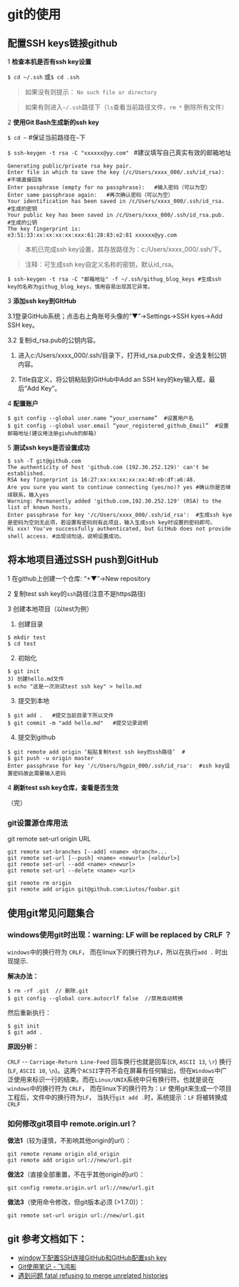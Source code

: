 # git的使用

## 配置SSH keys链接github

1 **检查本机是否有ssh key设置**

`$ cd ~/.ssh` 或`$ cd .ssh`

> 如果没有则提示： `No such file or directory` 

> 如果有则进入`~/.ssh`路径下（`ls`查看当前路径文件，`rm *` 删除所有文件）

2 **使用Git Bash生成新的ssh key**

`$ cd ~`  #保证当前路径在`~`下

`$ ssh-keygen -t rsa -C "xxxxxx@yy.com" ` #建议填写自己真实有效的邮箱地址

```
Generating public/private rsa key pair.
Enter file in which to save the key (/c/Users/xxxx_000/.ssh/id_rsa):   #不填直接回车
Enter passphrase (empty for no passphrase):   #输入密码（可以为空）
Enter same passphrase again:   #再次确认密码（可以为空）
Your identification has been saved in /c/Users/xxxx_000/.ssh/id_rsa.   #生成的密钥
Your public key has been saved in /c/Users/xxxx_000/.ssh/id_rsa.pub.  #生成的公钥
The key fingerprint is:
e3:51:33:xx:xx:xx:xx:xxx:61:28:83:e2:81 xxxxxx@yy.com
```

> 本机已完成ssh key设置，其存放路径为：c:/Users/xxxx_000/.ssh/下。

> 注释：可生成ssh key自定义名称的密钥，默认id_rsa。

```
$ ssh-keygen -t rsa -C "邮箱地址" -f ~/.ssh/githug_blog_keys #生成ssh key的名称为githug_blog_keys，慎用容易出现其它异常。
```

3 **添加ssh key到GItHub**

3.1登录GitHub系统；点击右上角账号头像的“▼”→Settings→SSH kyes→Add SSH key。

3.2 复制id_rsa.pub的公钥内容。 

1) 进入c:/Users/xxxx_000/.ssh/目录下，打开id_rsa.pub文件，全选复制公钥内容。

2) Title自定义，将公钥粘贴到GitHub中Add an SSH key的key输入框，最后“Add Key”。

4 **配置账户**

```
$ git config --global user.name “your_username”  #设置用户名
$ git config --global user.email “your_registered_github_Email”  #设置邮箱地址(建议用注册giuhub的邮箱)
```
5 **测试ssh keys是否设置成功**
```
$ ssh -T git@github.com
The authenticity of host 'github.com (192.30.252.129)' can't be established.
RSA key fingerprint is 16:27:xx:xx:xx:xx:xx:4d:eb:df:a6:48.
Are you sure you want to continue connecting (yes/no)? yes #确认你是否继续联系，输入yes
Warning: Permanently added 'github.com,192.30.252.129' (RSA) to the list of known hosts.
Enter passphrase for key '/c/Users/xxxx_000/.ssh/id_rsa':  #生成ssh kye是密码为空则无此项，若设置有密码则有此项且，输入生成ssh key时设置的密码即可。
Hi xxx! You've successfully authenticated, but GitHub does not provide shell access. #出现词句话，说明设置成功。
```

## 将本地项目通过SSH push到GitHub

1 在github上创建一个仓库: “+▼”→New repository

2 复制test ssh key的`ssh`路径(注意不是https路径)

3 创建本地项目（以test为例）

  1) 创建目录
  
  ```
  $ mkdir test
  $ cd test

  ```
  2) 初始化
  
  ```
  $ git init
  3) 创建hello.md文件
  $ echo "这是一次测试test ssh key" > hello.md
  ```
  3) 提交到本地
  
  ```
  $ git add .   #提交当前目录下所以文件
  $ git commit -m "add hello.md"   #提交记录说明 
  ```
  
  4) 提交到github
  ```
  $ git remote add origin ‘粘贴复制test ssh key的ssh路径’  #
  $ git push -u origin master
  Enter passphrase for key '/c/Users/hgpin_000/.ssh/id_rsa':  #ssh key设置密码故此需要输入密码
```

4 **刷新test ssh key仓库，查看是否生效**

（完）

### git设置源仓库用法

git remote set-url origin URL

```
git remote set-branches [--add] <name> <branch>...
git remote set-url [--push] <name> <newurl> [<oldurl>]
git remote set-url --add <name> <newurl>
git remote set-url --delete <name> <url>

git remote rm origin
git remote add origin git@github.com:Liutos/foobar.git
```
## 使用git常见问题集合

### windows使用git时出现：warning: LF will be replaced by CRLF ？

`windows`中的换行符为 `CRLF`， 而在linux下的换行符为`LF`，所以在执行`add .` 时出现提示.

**解决办法：**
```
$ rm -rf .git  // 删除.git 
$ git config --global core.autocrlf false  //禁用自动转换
```
然后重新执行：
```
$ git init 
$ git add .
```

**原因分析：**

`CRLF` -- `Carriage-Return Line-Feed` 回车换行也就是回车(`CR`, `ASCII 13`, `\r`) 换行(`LF`, `ASCII 10`, `\n`)。这两个`ACSII`字符不会在屏幕有任何输出，但在`Windows`中广泛使用来标识一行的结束。而在`Linux/UNIX`系统中只有换行符。也就是说在`windows`中的换行符为 `CRLF`， 而在linux下的换行符为：`LF`
使用git来生成一个项目工程后，文件中的换行符为`LF`， 当执行`git add .`时，系统提示：`LF` 将被转换成 `CRLF`


### 如何修改git项目中 remote.origin.url？

**做法1**（较为谨慎，不影响其他origin的url）：
```
git remote rename origin old_origin
git remote add origin url://new/url.git
```

**做法2**（直接全部重置，不在乎其他origin的url）：
```
git config remote.origin.url url://new/url.git
```
**做法3**（使用命令修改，但git版本必须 (>1.7.0)）：
```
git remote set-url origin url://new/url.git
```


## git 参考文档如下：

- [window下配置SSH连接GitHub和GitHub配置ssh key](http://jingyan.baidu.com/album/a65957f4e91ccf24e77f9b11.html)
- [Git使用笔记 - 飞鸿影](http://www.tuicool.com/articles/mEvaq2)
- [遇到问题 fatal refusing to merge unrelated histories](http://blog.csdn.net/u010853261/article/details/51935503)

